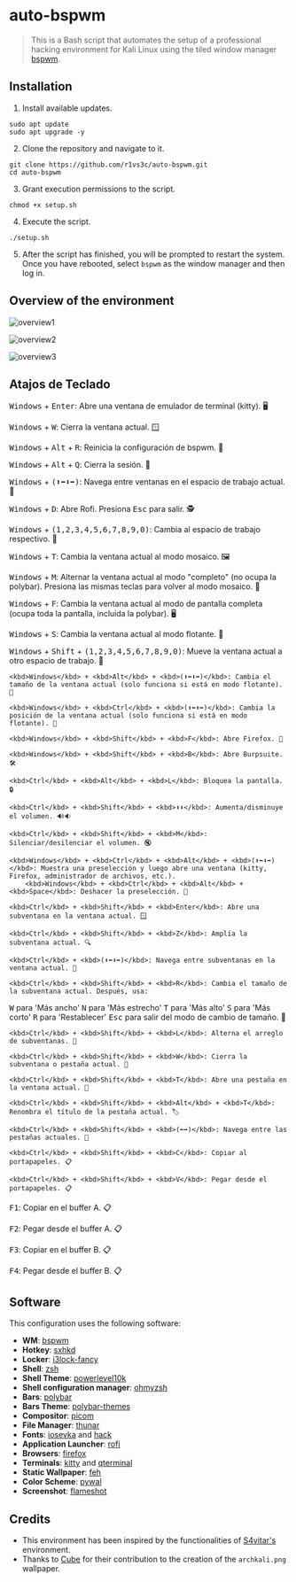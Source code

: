 # auto-bspwm
> This is a Bash script that automates the setup of a professional hacking environment for Kali Linux using the tiled window manager [bspwm](https://github.com/baskerville/bspwm).

## Installation
1. Install available updates.

```shell
sudo apt update
sudo apt upgrade -y
```

2. Clone the repository and navigate to it.

```shell
git clone https://github.com/r1vs3c/auto-bspwm.git
cd auto-bspwm
```

3. Grant execution permissions to the script.

```shell
chmod +x setup.sh
```

4. Execute the script.

```shell
./setup.sh
```

5. After the script has finished, you will be prompted to restart the system. Once you have rebooted, select `bspwm` as the window manager and then log in.

## Overview of the environment
![overview1](/assets/overview1.png "overview1")

![overview2](/assets/overview2.png "overview2")

![overview3](/assets/overview3.png "overview3")


## Atajos de Teclado
<kbd>Windows</kbd> + <kbd>Enter</kbd>: Abre una ventana de emulador de terminal (kitty). 🖥️

<kbd>Windows</kbd> + <kbd>W</kbd>: Cierra la ventana actual. 🪟

<kbd>Windows</kbd> + <kbd>Alt</kbd> + <kbd>R</kbd>: Reinicia la configuración de bspwm. 🔄

<kbd>Windows</kbd> + <kbd>Alt</kbd> + <kbd>Q</kbd>: Cierra la sesión. 🚪

<kbd>Windows</kbd> + <kbd>(⬆⬅⬇➡)</kbd>: Navega entre ventanas en el espacio de trabajo actual. 🧭

<kbd>Windows</kbd> + <kbd>D</kbd>: Abre Rofi. Presiona <kbd>Esc</kbd> para salir. 🕵️

<kbd>Windows</kbd> + <kbd>(1,2,3,4,5,6,7,8,9,0)</kbd>: Cambia al espacio de trabajo respectivo. 🏢

<kbd>Windows</kbd> + <kbd>T</kbd>: Cambia la ventana actual al modo mosaico. 🖼️

<kbd>Windows</kbd> + <kbd>M</kbd>: Alternar la ventana actual al modo "completo" (no ocupa la polybar). Presiona las mismas teclas para volver al modo mosaico. 🔄

<kbd>Windows</kbd> + <kbd>F</kbd>: Cambia la ventana actual al modo de pantalla completa (ocupa toda la pantalla, incluida la polybar). 🖥️

<kbd>Windows</kbd> + <kbd>S</kbd>: Cambia la ventana actual al modo flotante. 🌊

<kbd>Windows</kbd> + <kbd>Shift</kbd> + <kbd>(1,2,3,4,5,6,7,8,9,0)</kbd>: Mueve la ventana actual a otro espacio de trabajo. 🚚

    <kbd>Windows</kbd> + <kbd>Alt</kbd> + <kbd>(⬆⬅⬇➡)</kbd>: Cambia el tamaño de la ventana actual (solo funciona si está en modo flotante). 📏
    
    <kbd>Windows</kbd> + <kbd>Ctrl</kbd> + <kbd>(⬆⬅⬆➡)</kbd>: Cambia la posición de la ventana actual (solo funciona si está en modo flotante). 📐
    
    <kbd>Windows</kbd> + <kbd>Shift</kbd> + <kbd>F</kbd>: Abre Firefox. 🦊
    
    <kbd>Windows</kbd> + <kbd>Shift</kbd> + <kbd>B</kbd>: Abre Burpsuite. 🛠️
    
    <kbd>Ctrl</kbd> + <kbd>Alt</kbd> + <kbd>L</kbd>: Bloquea la pantalla. 🔒
    
    <kbd>Ctrl</kbd> + <kbd>Shift</kbd> + <kbd>⬆⬇</kbd>: Aumenta/disminuye el volumen. 🔊🔉
    
    <kbd>Ctrl</kbd> + <kbd>Shift</kbd> + <kbd>M</kbd>: Silenciar/desilenciar el volumen. 🔇
    
    <kbd>Windows</kbd> + <kbd>Ctrl</kbd> + <kbd>Alt</kbd> + <kbd>(⬆⬅⬇➡)</kbd>: Muestra una preselección y luego abre una ventana (kitty, Firefox, administrador de archivos, etc.).
        <kbd>Windows</kbd> + <kbd>Ctrl</kbd> + <kbd>Alt</kbd> + <kbd>Space</kbd>: Deshacer la preselección. 🔄
        
    <kbd>Ctrl</kbd> + <kbd>Shift</kbd> + <kbd>Enter</kbd>: Abre una subventana en la ventana actual. 🪟
    
    <kbd>Ctrl</kbd> + <kbd>Shift</kbd> + <kbd>Z</kbd>: Amplía la subventana actual. 🔍
    
    <kbd>Ctrl</kbd> + <kbd>(⬆⬅⬇➡)</kbd>: Navega entre subventanas en la ventana actual. 🧭
    
    <kbd>Ctrl</kbd> + <kbd>Shift</kbd> + <kbd>R</kbd>: Cambia el tamaño de la subventana actual. Después, usa:
<kbd>W</kbd> para 'Más ancho'
        <kbd>N</kbd> para 'Más estrecho'
        <kbd>T</kbd> para 'Más alto'
        <kbd>S</kbd> para 'Más corto'
        <kbd>R</kbd> para 'Restablecer'
        <kbd>Esc</kbd> para salir del modo de cambio de tamaño. 📏
        
    <kbd>Ctrl</kbd> + <kbd>Shift</kbd> + <kbd>L</kbd>: Alterna el arreglo de subventanas. 🔄
    
    <kbd>Ctrl</kbd> + <kbd>Shift</kbd> + <kbd>W</kbd>: Cierra la subventana o pestaña actual. 🚪
    
    <kbd>Ctrl</kbd> + <kbd>Shift</kbd> + <kbd>T</kbd>: Abre una pestaña en la ventana actual. 📑
    
    <kbd>Ctrl</kbd> + <kbd>Shift</kbd> + <kbd>Alt</kbd> + <kbd>T</kbd>: Renombra el título de la pestaña actual. 🏷️
    
    <kbd>Ctrl</kbd> + <kbd>Shift</kbd> + <kbd>(⬅➡)</kbd>: Navega entre las pestañas actuales. 🔄
    
    <kbd>Ctrl</kbd> + <kbd>Shift</kbd> + <kbd>C</kbd>: Copiar al portapapeles. 📋
    
    <kbd>Ctrl</kbd> + <kbd>Shift</kbd> + <kbd>V</kbd>: Pegar desde el portapapeles. 📋
    
<kbd>F1</kbd>: Copiar en el buffer A. 📋

<kbd>F2</kbd>: Pegar desde el buffer A. 📋

<kbd>F3</kbd>: Copiar en el buffer B. 📋

<kbd>F4</kbd>: Pegar desde el buffer B. 📋
    
## Software
This configuration uses the following software:
- **WM**: [bspwm](https://github.com/baskerville/bspwm)
- **Hotkey**: [sxhkd](https://github.com/baskerville/sxhkd)
- **Locker**: [i3lock-fancy](https://github.com/meskarune/i3lock-fancy)
- **Shell**: [zsh](https://www.zsh.org/)
- **Shell Theme**: [powerlevel10k](https://github.com/romkatv/powerlevel10k)
- **Shell configuration manager**: [ohmyzsh](https://github.com/ohmyzsh/ohmyzsh)
- **Bars**: [polybar](https://github.com/polybar/polybar)
- **Bars Theme**: [polybar-themes](https://github.com/adi1090x/polybar-themes)
- **Compositor**: [picom](https://github.com/yshui/picom)
- **File Manager**: [thunar](https://docs.xfce.org/xfce/thunar/start)
- **Fonts**: [iosevka](https://github.com/ryanoasis/nerd-fonts/tree/master/patched-fonts/Iosevka) and [hack](https://github.com/ryanoasis/nerd-fonts/tree/master/patched-fonts/Hack)
- **Application Launcher**: [rofi](https://github.com/davatorium/rofi)
- **Browsers**: [firefox](https://www.mozilla.org/en-US/firefox/new/)
- **Terminals**: [kitty](https://sw.kovidgoyal.net/kitty/) and [qterminal](https://github.com/lxqt/qterminal)
- **Static Wallpaper**: [feh](https://github.com/derf/feh)
- **Color Scheme**: [pywal](https://github.com/dylanaraps/pywal)
- **Screenshot**: [flameshot](https://flameshot.org/)

## Credits
- This environment has been inspired by the functionalities of [S4vitar's](https://github.com/s4vitar) environment.
- Thanks to [Cube](https://github.com/ZLCube) for their contribution to the creation of the `archkali.png` wallpaper.
